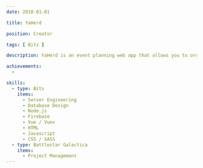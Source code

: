 ```yaml
---
date: 2018-01-01

title: YaHerd

position: Creator

tags: [ Bits ]

description: YaHerd is an event planning web app that allows you to organize your friends whether or not they have Facebook. I created it because many of my friends left Facebook over privacy concerns, leading to the absurd situation of texting them screenshots of upcoming Facebook events I was planning. With YaHerd you can have an attractive and streamlined event planning experience, no account necessary.

achievements:
  - 

skills:
  - type: Bits
    items:
      - Server Engineering
      - Database Design
      - Node.js
      - Firebase
      - Vue / Vuex
      - HTML
      - Javascript
      - CSS / SASS
  - type: Battlestar Galactica
    items:
      - Project Management
---
```

